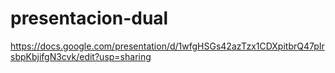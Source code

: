 # presentacion-dual
https://docs.google.com/presentation/d/1wfgHSGs42azTzx1CDXpitbrQ47pIrsbpKbjifgN3cvk/edit?usp=sharing
